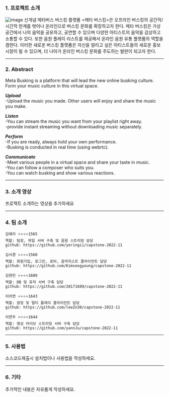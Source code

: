 ### 1. 프로젝트 소개
![image](https://user-images.githubusercontent.com/55120146/161779255-5e6cfa5d-ef4b-428e-bb12-58db24d75048.png)
신개념 메타버스 버스킹 플랫폼 <메타 버스킹>은 오프라인 버스킹의 공간적/시간적 한계를 벗어나 온라인으로 버스킹 문화를 확장하고자 한다.
메타 버스킹은 가상공간에서 나의 음악을 공유하고, 공연할 수 있으며 다양한 아티스트의 음악을 감상하고 소통할 수 있다. 또한 음원 플레이 리스트를 제공해서 온라인 음원 유통 플랫폼의 역할을 겸한다.
이러한 새로운 버스킹 플랫폼은 자신을 알리고 싶은 아티스트들의 새로운 홍보 시장이 될 수 있으며, 더 나아가 온라인 버스킹 문화를 주도하는 발판이 되고자 한다.

---------------------------------------------------------------------------------------------------------------

### 2. Abstract
Meta Busking is a platform that will lead the new online busking culture. Form your music culture in this virtual space.

***Upload***<br>
  -Upload the music you made. Other users will enjoy and share the music you make.<br>

***Listen***<br>
  -You can stream the music you want from your playlist right away.<br>
  -provide instant streaming without downloading music separately.<br>

***Perform***<br>
  -If you are ready, always hold your own performance.<br>
  -Busking is conducted in real time (using webrtc).<br>

***Communicate***<br>
  -Meet various people in a virtual space and share your taste in music.<br>
  -You can follow a composer who suits you.<br>
  -You can watch busking and show various reactions.<br>
  
---------------------------------------------------------------------------------------------------------------

### 3. 소개 영상

프로젝트 소개하는 영상을 추가하세요

---------------------------------------------------------------------------------------------------------------

### 4. 팀 소개
```
김예리 ⭐⭐⭐⭐1565
역할: 팀장, 파일 서버 구축 및 음원 스트리밍 담당
github: https://github.com/yeringii/capstone-2022-11
```
```
김서경 ⭐⭐⭐⭐1560
역할: 회원가입, 로그인, 로비, 음악리스트 클라이언트 담당
github: https://github.com/Kimseogyoung/capstone-2022-11
```
```
김현민 ⭐⭐⭐⭐1609
역할: DB 및 유저 서버 구축 담당
github: https://github.com/20171609/capstone-2022-11
```
```
이아연 ⭐⭐⭐⭐1643
역할: 광장 및 멀티 플레이 클라이언트 담당
github: https://github.com/leeZn30/capstone-2022-11
```
```
이연주 ⭐⭐⭐⭐1644
역할: 영상 라이브 스트리밍 서버 구축 담당
github: https://github.com/yannJu/capstone-2022-11
```

---------------------------------------------------------------------------------------------------------------

### 5. 사용법

소스코드제출시 설치법이나 사용법을 작성하세요.

---------------------------------------------------------------------------------------------------------------

### 6. 기타

추가적인 내용은 자유롭게 작성하세요.
